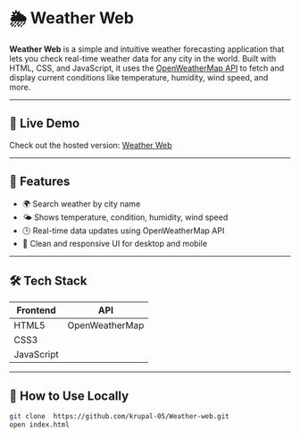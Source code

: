 # 🌦️ Weather Web

**Weather Web** is a simple and intuitive weather forecasting application that lets you check real-time weather data for any city in the world. Built with HTML, CSS, and JavaScript, it uses the [OpenWeatherMap API](https://openweathermap.org/api) to fetch and display current conditions like temperature, humidity, wind speed, and more.

---

## 🔗 Live Demo
Check out the hosted version: [Weather Web](https://krupal-05.github.io/Weather-web/)


---

## 📸 Features

- 🌍 Search weather by city name
- 🌤️ Shows temperature, condition, humidity, wind speed
- 🕒 Real-time data updates using OpenWeatherMap API
- 🎨 Clean and responsive UI for desktop and mobile

---

## 🛠️ Tech Stack

| Frontend     | API          |
|--------------|--------------|
| HTML5        | OpenWeatherMap |
| CSS3         |              |
| JavaScript   |              |

---

## 🚀 How to Use Locally

```bash
git clone  https://github.com/krupal-05/Weather-web.git
open index.html
